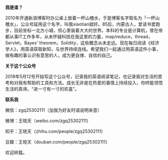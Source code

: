 **我是谁？**

2010年开通新浪博客时办公桌上放着一杯山楂水，于是博客名字取名为「一杯山楂水」，公众号延用这个名字。叫我xiaotian就好。85后，内蒙古人，爱读书爱跑步，目前坐标一北方小城，但心里装着大大的世界。本科的专业是计算机，曾在帝都从事IT工作多年，从未怀疑科技在我这里的力量，map/reduce，thread，Servlet，Bayes' theorem，Solidity，这些概念从未走远。现在每日阅读《经济学人》，用英语获取新知，与世界持续连线。希望我们一起通过用英语这件小事，做有趣的事认识有意思的人，成为更自律、自信的自己。

 

**关于这个公众号**

2018年5月12号开始写这个公众号，记录我的英语阅读笔记，也记录我对生活的思考和对我有帮助的工具和方法。成长无非是在热爱的事情上持续投入，你终能领悟生活的真谛。“进一寸有一寸的欢喜”。

 

**联系我**

微信：zgq25302111（加我为好友时请说明来意）

微博：王晓天（weibo.com/zgq25302111）

知乎：王晓天（zhihu.com/people/zgq25302111）

豆瓣：王晓天（douban.com/people/zgq25302111）

 

欢迎转载。